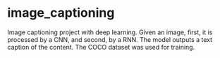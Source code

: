 # image_captioning
Image captioning project with deep learning. Given an image, first, it is processed by a CNN, and second, by a RNN. The model outputs a text caption of the content. The COCO dataset was used for training.
